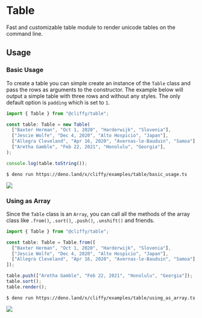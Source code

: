 # Table

Fast and customizable table module to render unicode tables on the command line.

## Usage

### Basic Usage

To create a table you can simple create an instance of the `Table` class and
pass the rows as arguments to the constructor. The example below will output a
simple table with three rows and without any styles. The only default option is
`padding` which is set to `1`.

```ts
import { Table } from "@cliffy/table";

const table: Table = new Table(
  ["Baxter Herman", "Oct 1, 2020", "Harderwijk", "Slovenia"],
  ["Jescie Wolfe", "Dec 4, 2020", "Alto Hospicio", "Japan"],
  ["Allegra Cleveland", "Apr 16, 2020", "Avernas-le-Bauduin", "Samoa"],
  ["Aretha Gamble", "Feb 22, 2021", "Honolulu", "Georgia"],
);

console.log(table.toString());
```

```console
$ deno run https://deno.land/x/cliffy/examples/table/basic_usage.ts
```

![](assets/img/basic_usage.gif)

### Using as Array

Since the `Table` class is an `Array`, you can call all the methods of the array
class like `.from()`, `.sort()`, `.push()`, `.unshift()` and friends.

```ts
import { Table } from "@cliffy/table";

const table: Table = Table.from([
  ["Baxter Herman", "Oct 1, 2020", "Harderwijk", "Slovenia"],
  ["Jescie Wolfe", "Dec 4, 2020", "Alto Hospicio", "Japan"],
  ["Allegra Cleveland", "Apr 16, 2020", "Avernas-le-Bauduin", "Samoa"],
]);

table.push(["Aretha Gamble", "Feb 22, 2021", "Honolulu", "Georgia"]);
table.sort();
table.render();
```

```console
$ deno run https://deno.land/x/cliffy/examples/table/using_as_array.ts
```

![](assets/img/using_as_array.gif)
